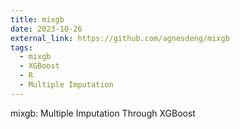 ```yaml
---
title: mixgb
date: 2023-10-26
external_link: https://github.com/agnesdeng/mixgb
tags:
  - mixgb
  - XGBoost
  - R
  - Multiple Imputation
---
```


mixgb: Multiple Imputation Through XGBoost

<!--more-->
